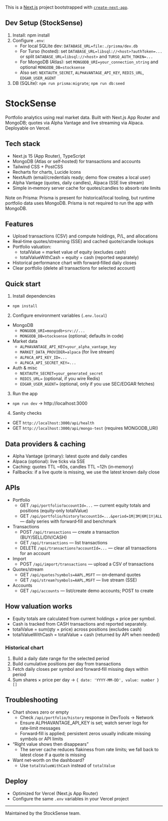 This is a [Next.js](https://nextjs.org) project bootstrapped with [`create-next-app`](https://nextjs.org/docs/app/api-reference/cli/create-next-app).

## Dev Setup (StockSense)

1. Install: npm install
2. Configure `.env`:
	- For local SQLite dev: `DATABASE_URL=file:./prisma/dev.db`
	- For Turso (hosted): set `DATABASE_URL=libsql://<host>?authToken=...` or split `DATABASE_URL=libsql://<host>` and `TURSO_AUTH_TOKEN=...`
	- For MongoDB (Atlas): set `MONGODB_URI=your_connection_string` and optional `MONGODB_DB=stocksense`
	- Also set: `NEXTAUTH_SECRET`, `ALPHAVANTAGE_API_KEY`, `REDIS_URL`, `EDGAR_USER_AGENT`
3. DB (SQLite): `npm run prisma:migrate`; `npm run db:seed`
# StockSense

Portfolio analytics using real market data. Built with Next.js App Router and MongoDB; quotes via Alpha Vantage and live streaming via Alpaca. Deployable on Vercel.

## Tech stack
- Next.js 15 (App Router), TypeScript
- MongoDB (Atlas or self‑hosted) for transactions and accounts
- Tailwind CSS + PostCSS
- Recharts for charts, Lucide Icons
- NextAuth (email/credentials ready; demo flow creates a local user)
- Alpha Vantage (quotes, daily candles), Alpaca (SSE live stream)
- Simple in‑memory server cache for quotes/candles to absorb rate limits

Note on Prisma: Prisma is present for historical/local tooling, but runtime portfolio data uses MongoDB. Prisma is not required to run the app with MongoDB.

## Features
- Upload transactions (CSV) and compute holdings, P/L, and allocations
- Real‑time quotes/streaming (SSE) and cached quote/candle lookups
- Portfolio valuation:
	- totalValue = market value of equity (excludes cash)
	- totalValueWithCash = equity + cash (reported separately)
- Historical performance chart with forward‑filled daily closes
- Clear portfolio (delete all transactions for selected account)

## Quick start
1) Install dependencies
- `npm install`

2) Configure environment variables (`.env.local`)
- MongoDB
	- `MONGODB_URI=mongodb+srv://...`
	- `MONGODB_DB=stocksense` (optional; defaults in code)
- Market data
	- `ALPHAVANTAGE_API_KEY=your_alpha_vantage_key`
	- `MARKET_DATA_PROVIDER=alpaca` (for live stream)
	- `ALPACA_API_KEY_ID=...`
	- `ALPACA_API_SECRET_KEY=...`
- Auth & misc
	- `NEXTAUTH_SECRET=your_generated_secret`
	- `REDIS_URL=` (optional, if you wire Redis)
	- `EDGAR_USER_AGENT=` (optional, only if you use SEC/EDGAR fetches)

3) Run the app
- `npm run dev` → http://localhost:3000

4) Sanity checks
- GET `http://localhost:3000/api/health`
- GET `http://localhost:3000/api/mongo-test` (requires MONGODB_URI)

## Data providers & caching
- Alpha Vantage (primary): latest quote and daily candles
- Alpaca (optional): live ticks via SSE
- Caching: quotes TTL ~60s, candles TTL ~12h (in‑memory)
- Fallbacks: if a live quote is missing, we use the latest known daily close

## APIs
- Portfolio
	- GET `/api/portfolio?accountId=...` — current equity totals and positions (equity‑only totalValue)
	- GET `/api/portfolio/history?accountId=...&period=1M|3M|6M|1Y|ALL` — daily series with forward‑fill and benchmark
- Transactions
	- POST `/api/transactions` — create a transaction (BUY/SELL/DIV/CASH)
	- GET `/api/transactions` — list transactions
	- DELETE `/api/transactions?accountId=...` — clear all transactions for an account
- Import
	- POST `/api/import/transactions` — upload a CSV of transactions
- Quotes/stream
	- GET `/api/quotes?symbols=AAPL,MSFT` — on‑demand quotes
	- GET `/api/stream?symbols=AAPL,MSFT` — live stream (SSE)
- Accounts
	- GET `/api/accounts` — list/create demo accounts; POST to create

## How valuation works
- Equity totals are calculated from current holdings × price per symbol.
- Cash is tracked from CASH transactions and reported separately.
- totalValue = sum(qty × price) across positions (excludes cash)
- totalValueWithCash = totalValue + cash (returned by API when needed)

### Historical chart
1) Build a daily date range for the selected period
2) Build cumulative positions per day from transactions
3) Fetch daily closes per symbol and forward‑fill missing days within period
4) Sum shares × price per day → `{ date: 'YYYY‑MM‑DD', value: number }[]`

## Troubleshooting
- Chart shows zero or empty
	- Check `/api/portfolio/history` response in DevTools → Network
	- Ensure ALPHAVANTAGE_API_KEY is set; watch server logs for rate‑limit messages
	- Forward‑fill is applied; persistent zeros usually indicate missing symbols or API limits
- “Right value shows then disappears”
	- The server cache reduces flakiness from rate limits; we fall back to latest close if a quote is missing
- Want net‑worth on the dashboard?
	- Use `totalValueWithCash` instead of `totalValue`

## Deploy
- Optimized for Vercel (Next.js App Router)
- Configure the same `.env` variables in your Vercel project

---
Maintained by the StockSense team.

